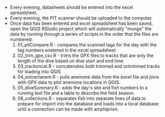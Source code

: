 - Every evening, datasheets should be entered into the excel spreadsheet.
- Every evening, the PIT scanner should be uploaded to the computer.
- Once data has been entered and excel spreadsheet has been saved, open the QGIS RStudio project which will automatically "munge" the data by running through a series of scripts in the order that the files are numbered:
  1. 01_pitCompare.R - compares the scanned tags for the day with the tag numbers enetered in the excel spreadsheet
  2. 02_trim_gpx_csv.R - trims the GPX files to tracks that are only the length of the dive based on dive start and end time
  3. 03_trackoncat.R - concatenates both trimmed and untrimmed tracks for loading into QGIS
  4. 04_extractanem.R - pulls anemone data from the excel file and joins with GPX data to plot anemone locations in QGIS.
  5. 05_diveSummary.R - adds the day's site and fish numbers to a running text file and a table to describe the field season.
  6. 06_collections.R - separates fish into separate lines of data to prepare for import into the database and loads into a local database until a connection can be made with amphiprion.
